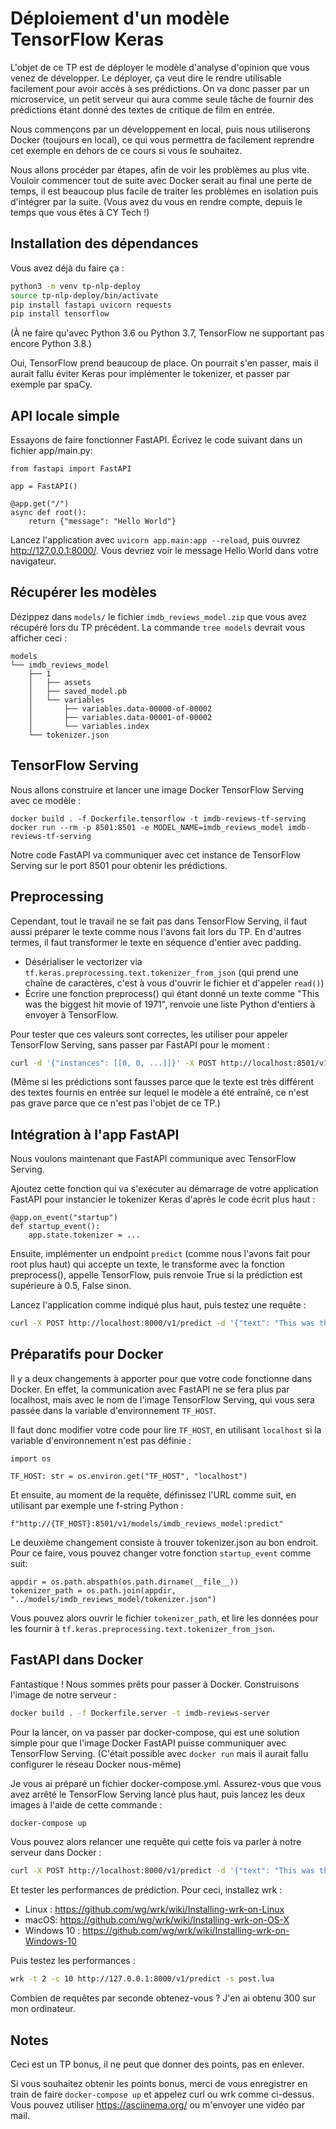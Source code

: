 # Déploiement d'un modèle TensorFlow Keras

L'objet de ce TP est de déployer le modèle d'analyse d'opinion que
vous venez de développer. Le déployer, ça veut dire le rendre
utilisable facilement pour avoir accès à ses prédictions. On va donc
passer par un microservice, un petit serveur qui aura comme seule
tâche de fournir des prédictions étant donné des textes de critique de
film en entrée.

Nous commençons par un développement en local, puis nous utiliserons
Docker (toujours en local), ce qui vous permettra de facilement
reprendre cet exemple en dehors de ce cours si vous le souhaitez.

Nous allons procéder par étapes, afin de voir les problèmes au plus
vite. Vouloir commencer tout de suite avec Docker serait au final une
perte de temps, il est beaucoup plus facile de traiter les problèmes
en isolation puis d'intégrer par la suite. (Vous avez du vous en
rendre compte, depuis le temps que vous êtes à CY Tech !)

## Installation des dépendances

Vous avez déjà du faire ça :

```bash
python3 -m venv tp-nlp-deploy
source tp-nlp-deploy/bin/activate
pip install fastapi uvicorn requests
pip install tensorflow
```

(À ne faire qu'avec Python 3.6 ou Python 3.7, TensorFlow ne supportant
pas encore Python 3.8.)

Oui, TensorFlow prend beaucoup de place. On pourrait s'en passer, mais
il aurait fallu éviter Keras pour implémenter le tokenizer, et passer
par exemple par spaCy.

## API locale simple

Essayons de faire fonctionner FastAPI. Écrivez le code suivant dans un
fichier app/main.py:

```python3
from fastapi import FastAPI

app = FastAPI()

@app.get("/")
async def root():
    return {"message": "Hello World"}
```


Lancez l'application avec `uvicorn app.main:app --reload`, puis ouvrez
<http://127.0.0.1:8000/>. Vous devriez voir le message Hello World
dans votre navigateur.

## Récupérer les modèles

Dézippez dans `models/` le fichier `imdb_reviews_model.zip` que vous
avez récupéré lors du TP précédent. La commande `tree models` devrait
vous afficher ceci :

```
models
└── imdb_reviews_model
    ├── 1
    │   ├── assets
    │   ├── saved_model.pb
    │   └── variables
    │       ├── variables.data-00000-of-00002
    │       ├── variables.data-00001-of-00002
    │       └── variables.index
    └── tokenizer.json
```

## TensorFlow Serving

Nous allons construire et lancer une image Docker TensorFlow Serving
avec ce modèle :

```
docker build . -f Dockerfile.tensorflow -t imdb-reviews-tf-serving
docker run --rm -p 8501:8501 -e MODEL_NAME=imdb_reviews_model imdb-reviews-tf-serving
```

Notre code FastAPI va communiquer avec cet instance de TensorFlow
Serving sur le port 8501 pour obtenir les prédictions.

## Preprocessing

Cependant, tout le travail ne se fait pas dans TensorFlow Serving, il
faut aussi préparer le texte comme nous l'avons fait lors du TP. En
d'autres termes, il faut transformer le texte en séquence d'entier avec
padding.

 * Désérialiser le vectorizer via
   `tf.keras.preprocessing.text.tokenizer_from_json` (qui prend une
   chaîne de caractères, c'est à vous d'ouvrir le fichier et d'appeler
   `read()`)
 * Écrire une fonction preprocess() qui étant donné un texte comme
   "This was the biggest hit movie of 1971", renvoie une liste Python
   d'entiers à envoyer à TensorFlow.

Pour tester que ces valeurs sont correctes, les utiliser pour appeler
TensorFlow Serving, sans passer par FastAPI pour le moment :

```bash
curl -d '{"instances": [[0, 0, ...]]}' -X POST http://localhost:8501/v1/models/imdb_reviews_model:predict
```

(Même si les prédictions sont fausses parce que le texte est très
différent des textes fournis en entrée sur lequel le modèle a été
entraîné, ce n'est pas grave parce que ce n'est pas l'objet de ce TP.)

## Intégration à l'app FastAPI

Nous voulons maintenant que FastAPI communique avec TensorFlow
Serving.

Ajoutez cette fonction qui va s'exécuter au démarrage de votre
application FastAPI pour instancier le tokenizer Keras d'après le code
écrit plus haut :

```python3
@app.on_event("startup")
def startup_event():
    app.state.tokenizer = ...
```

Ensuite, implémenter un endpoint `predict` (comme nous l'avons fait
pour root plus haut) qui accepte un texte, le transforme avec la
fonction preprocess(), appelle TensorFlow, puis renvoie True si la
prédiction est supérieure à 0.5, False sinon.

Lancez l'application comme indiqué plus haut, puis testez une requête
:

```bash
curl -X POST http://localhost:8000/v1/predict -d '{"text": "This was the biggest hit movie of 1971"}
```

## Préparatifs pour Docker

Il y a deux changements à apporter pour que votre code fonctionne dans
Docker. En effet, la communication avec FastAPI ne se fera plus par
localhost, mais avec le nom de l'image TensorFlow Serving, qui vous
sera passée dans la variable d'environnement `TF_HOST`.

Il faut donc modifier votre code pour lire `TF_HOST`, en utilisant
`localhost` si la variable d'environnement n'est pas définie :

```python3
import os

TF_HOST: str = os.environ.get("TF_HOST", "localhost")
```

Et ensuite, au moment de la requête, définissez l'URL comme suit, en
utilisant par exemple une f-string Python :

```python3
f"http://{TF_HOST}:8501/v1/models/imdb_reviews_model:predict"
```

Le deuxième changement consiste à trouver tokenizer.json au bon
endroit. Pour ce faire, vous pouvez changer votre fonction
`startup_event` comme suit:

```python3
appdir = os.path.abspath(os.path.dirname(__file__))
tokenizer_path = os.path.join(appdir, "../models/imdb_reviews_model/tokenizer.json")
```

Vous pouvez alors ouvrir le fichier `tokenizer_path`, et lire les
données pour les fournir à
`tf.keras.preprocessing.text.tokenizer_from_json`.

## FastAPI dans Docker

Fantastique ! Nous sommes prêts pour passer à Docker. Construisons
l'image de notre serveur :

```bash
docker build . -f Dockerfile.server -t imdb-reviews-server
```

Pour la lancer, on va passer par docker-compose, qui est une solution
simple pour que l'image Docker FastAPI puisse communiquer avec
TensorFlow Serving. (C'était possible avec `docker run` mais il aurait
fallu configurer le réseau Docker nous-même)

Je vous ai préparé un fichier docker-compose.yml. Assurez-vous que
vous avez arrêté le TensorFlow Serving lancé plus haut, puis lancez
les deux images à l'aide de cette commande :

```bash
docker-compose up
```

Vous pouvez alors relancer une requête qui cette fois va parler à notre
serveur dans Docker :

```bash
curl -X POST http://localhost:8000/v1/predict -d '{"text": "This was the biggest hit movie of 1971"}'
```

Et tester les performances de prédiction. Pour ceci, installez wrk :

 * Linux : https://github.com/wg/wrk/wiki/Installing-wrk-on-Linux
 * macOS: https://github.com/wg/wrk/wiki/Installing-wrk-on-OS-X
 * Windows 10 : https://github.com/wg/wrk/wiki/Installing-wrk-on-Windows-10

Puis testez les performances :

```bash
wrk -t 2 -c 10 http://127.0.0.1:8000/v1/predict -s post.lua
```

Combien de requêtes par seconde obtenez-vous ? J'en ai obtenu 300 sur
mon ordinateur.

## Notes

Ceci est un TP bonus, il ne peut que donner des points, pas en
enlever.

Si vous souhaitez obtenir les points bonus, merci de vous enregistrer
en train de faire `docker-compose up` et appelez curl ou wrk comme
ci-dessus. Vous pouvez utiliser https://asciinema.org/ ou m'envoyer
une vidéo par mail.
